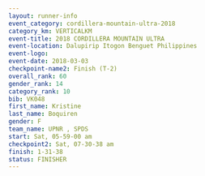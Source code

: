 ```yaml
---
layout: runner-info 
event_category: cordillera-mountain-ultra-2018 
category_km: VERTICALKM 
event-title: 2018 CORDILLERA MOUNTAIN ULTRA 
event-location: Dalupirip Itogon Benguet Philippines 
event-logo: 
event-date: 2018-03-03 
checkpoint-name2: Finish (T-2) 
overall_rank: 60
gender_rank: 14
category_rank: 10
bib: VK048
first_name: Kristine
last_name: Boquiren
gender: F
team_name: UPNR , SPDS
start: Sat, 05-59-00 am
checkpoint2: Sat, 07-30-38 am
finish: 1-31-38
status: FINISHER
---
```

